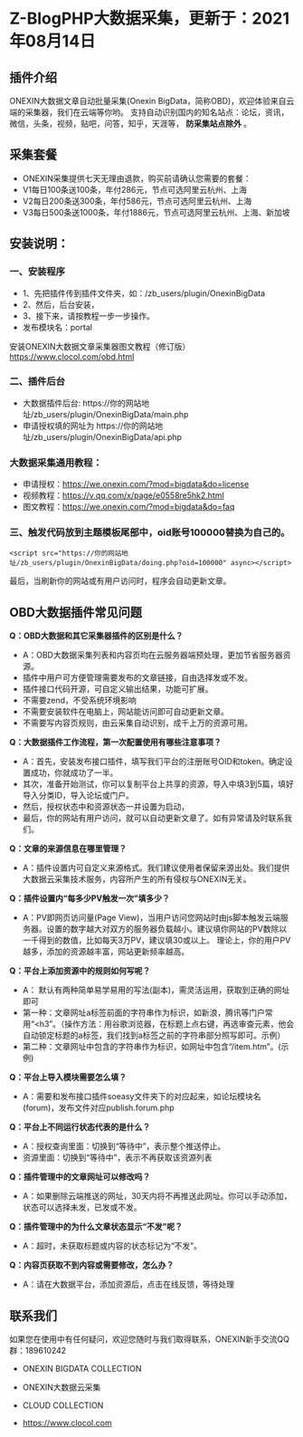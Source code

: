 # Z-BlogPHP大数据采集，更新于：2021年08月14日

## 插件介绍
ONEXIN大数据文章自动批量采集(Onexin BigData，简称OBD)，欢迎体验来自云端的采集器，我们在云端等你哟。
支持自动识别国内的知名站点：论坛，资讯，微信，头条，视频，贴吧，问答，知乎，天涯等， **防采集站点除外** 。

## 采集套餐 
* ONEXIN采集提供七天无理由退款，购买前请确认您需要的套餐：
* V1每日100条送100条，年付286元，节点可选阿里云杭州、上海
* V2每日200条送300条，年付586元，节点可选阿里云杭州、上海
* V3每日500条送1000条，年付1886元，节点可选阿里云杭州、上海、新加坡

## 安装说明：

### 一、安装程序
* 1、先把插件传到插件文件夹，如：/zb_users/plugin/OnexinBigData
* 2、然后，后台安装，
* 3、接下来，请按教程一步一步操作。
* 发布模块名：portal

安装ONEXIN大数据文章采集器图文教程（修订版）
https://www.clocol.com/obd.html

### 二、插件后台
* 大数据插件后台: https://你的网站地址/zb_users/plugin/OnexinBigData/main.php
* 申请授权填的网址为 https://你的网站地址/zb_users/plugin/OnexinBigData/api.php

### 大数据采集通用教程：
* 申请授权：https://we.onexin.com/?mod=bigdata&do=license
* 视频教程：https://v.qq.com/x/page/e0558re5hk2.html
* 图文教程：https://we.onexin.com/?mod=bigdata&do=faq


### 三、触发代码放到主题模板尾部中，oid账号100000替换为自己的。
```
<script src="https://你的网站地址/zb_users/plugin/OnexinBigData/doing.php?oid=100000" async></script>
```
最后，当刷新你的网站或有用户访问时，程序会自动更新文章。

## OBD大数据插件常见问题

**Q：OBD大数据和其它采集器插件的区别是什么？**
* A：OBD大数据采集列表和内容页均在云服务器端预处理，更加节省服务器资源。
* 插件中用户可方便管理需要发布的文章链接，自由选择发或不发。
* 插件接口代码开源，可自定义输出结果，功能可扩展。
* 不需要zend，不受系统环境影响
* 不需要安装软件在电脑上，网站能访问即可自动更新文章。
* 不需要写内容页规则，由云采集自动识别，成千上万的资源可用。

**Q：大数据插件工作流程，第一次配置使用有哪些注意事项？**
* A：首先，安装发布接口插件，填写我们平台的注册账号OID和token。确定设置成功，你就成功了一半。
* 其次，准备开始测试，你可以复制平台上共享的资源，导入中填3到5篇，填好导入分类ID，导入论坛或门户。
* 然后，授权状态中和资源状态一并设置为启动，
* 最后，你的网站有用户访问，就可以自动更新文章了。如有异常请及时联系我们。

**Q：文章的来源信息在哪里管理？**
* A：插件设置内可自定义来源格式。我们建议使用者保留来源出处。我们提供大数据云采集技术服务，内容所产生的所有侵权与ONEXIN无关。

**Q：插件设置内“每多少PV触发一次”填多少？**
* A：PV即网页访问量(Page View)，当用户访问您网站时由js脚本触发云端服务器。设置的数字越大对双方的服务器负载越小。建议填你网站的PV数除以一千得到的数值，比如每天3万PV，建议填30或以上。
理论上，你的用户PV越多，添加的资源越丰富，网站更新频率越高。

**Q：平台上添加资源中的规则如何写呢？**
* A： 默认有两种简单易学易用的写法(副本)，需灵活运用，获取到正确的网址即可
* 第一种：文章网址a标签前面的字符串作为标识，如新浪，腾讯等门户常用“<h3”。（操作方法：用谷歌浏览器，在标题上点右键，再选审查元素，他会自动锁定标题的a标签，我们找到a标签之前的字符串部分照写即可。示例）
* 第二种：文章网址中包含的字符串作为标识，如网址中包含“/item.htm”。(示例)

**Q：平台上导入模块需要怎么填？**
* A：需要和发布接口插件soeasy文件夹下的对应起来，如论坛模块名(forum)，发布文件对应publish.forum.php

**Q：平台上不同运行状态代表的是什么？**
* A：授权查询里面：切换到“等待中”，表示整个推送停止。
* 资源里面：切换到“等待中”，表示不再获取该资源列表

**Q：插件管理中的文章网址可以修改吗？**
* A：如果删除云端推送的网址，30天内将不再推送此网址。你可以手动添加，状态可以选择未发，已发或不发。

**Q：插件管理中的为什么文章状态显示“不发”呢？**
* A：超时，未获取标题或内容的状态标记为“不发”。

**Q：内容页获取不到内容或需要修改，怎么办？**
* A：请在大数据平台，添加资源后，点击在线反馈，等待处理

## 联系我们
如果您在使用中有任何疑问，欢迎您随时与我们取得联系，ONEXIN新手交流QQ群：189610242

* ONEXIN BIGDATA COLLECTION
* ONEXIN大数据云采集

* CLOUD COLLECTION
* https://www.clocol.com

